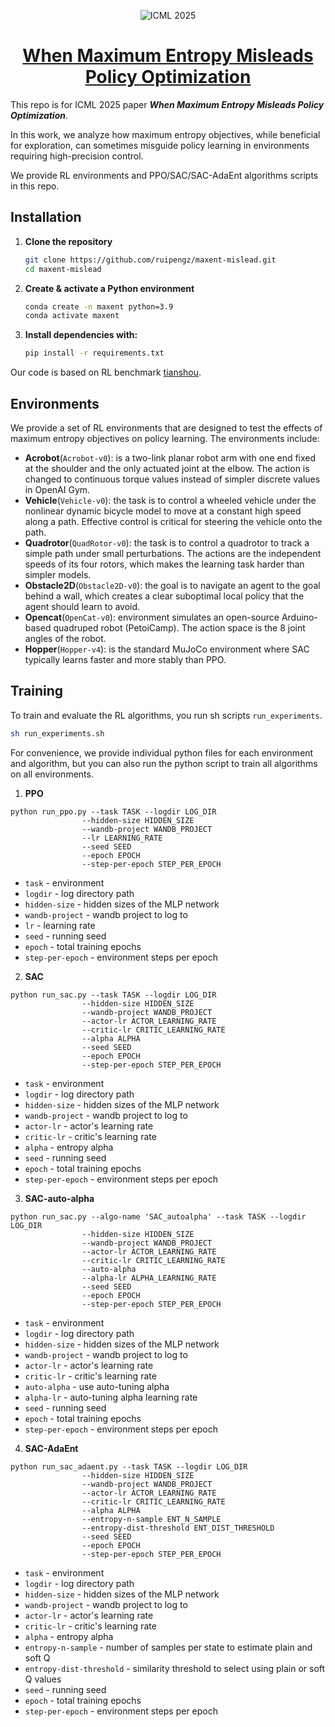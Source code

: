 <div align="center">

  
![ICML 2025](https://img.shields.io/badge/ICML-2025-blue) 
# [When Maximum Entropy Misleads Policy Optimization](https://www.arxiv.org/abs/2506.05615)

</div>

This repo is for ICML 2025 paper **_When Maximum Entropy Misleads Policy Optimization_**.  

In this work, we analyze how maximum entropy objectives, while beneficial for exploration, can sometimes misguide policy learning in environments requiring high-precision control. 

We provide RL environments and PPO/SAC/SAC-AdaEnt algorithms scripts in this repo.

## Installation

1. **Clone the repository**  
   ```bash
   git clone https://github.com/ruipengz/maxent-mislead.git
   cd maxent-mislead

2. **Create & activate a Python environment**
   ```bash
   conda create -n maxent python=3.9
   conda activate maxent

3. **Install dependencies with:**
   ```bash
   pip install -r requirements.txt

Our code is based on RL benchmark [tianshou](https://github.com/thu-ml/tianshou/tree/v0.5.0).

## Environments
We provide a set of RL environments that are designed to test the effects of maximum entropy objectives on policy learning. The environments include:
- **Acrobot**(`Acrobot-v0`): is a two-link planar robot arm with one end fixed at the shoulder and the only actuated joint at the elbow. The action is changed to continuous torque values instead of simpler discrete values in OpenAI Gym.
- **Vehicle**(`Vehicle-v0`): the task is to control a wheeled vehicle under the nonlinear dynamic bicycle model to move at a constant high speed along a path. Effective control is critical for steering the vehicle onto the path.
- **Quadrotor**(`QuadRotor-v0`): the task is to control a quadrotor to track a simple path under small perturbations. The actions are the independent speeds of its four rotors, which makes the learning task harder than simpler models. 
- **Obstacle2D**(`Obstacle2D-v0`): the goal is to navigate an agent to the goal behind a wall, which creates a clear suboptimal local policy that the agent should learn to avoid.
- **Opencat**(`OpenCat-v0`):  environment simulates an open-source Arduino-based quadruped robot (PetoiCamp). The action space is the 8 joint angles of the robot.
- **Hopper**(`Hopper-v4`): is the standard MuJoCo environment where SAC typically learns faster and more stably than PPO.

## Training
To train and evaluate the RL algorithms, you run sh scripts `run_experiments`. 
```bash
sh run_experiments.sh
```

For convenience, we provide individual python files for each environment and algorithm, but you can also run the python script to train all algorithms on all environments.

1. **PPO**
```
python run_ppo.py --task TASK --logdir LOG_DIR 
                --hidden-size HIDDEN_SIZE
                --wandb-project WANDB_PROJECT
                --lr LEARNING_RATE
                --seed SEED
                --epoch EPOCH
                --step-per-epoch STEP_PER_EPOCH
```

- `task` - environment
- `logdir` - log directory path
- `hidden-size` - hidden sizes of the MLP network
- `wandb-project` - wandb project to log to
- `lr` - learning rate
- `seed` - running seed
- `epoch` - total training epochs
- `step-per-epoch` - environment steps per epoch


2. **SAC**
```
python run_sac.py --task TASK --logdir LOG_DIR 
                --hidden-size HIDDEN_SIZE
                --wandb-project WANDB_PROJECT
                --actor-lr ACTOR_LEARNING_RATE
                --critic-lr CRITIC_LEARNING_RATE
                --alpha ALPHA
                --seed SEED
                --epoch EPOCH
                --step-per-epoch STEP_PER_EPOCH
```

- `task` - environment
- `logdir` - log directory path
- `hidden-size` - hidden sizes of the MLP network
- `wandb-project` - wandb project to log to
- `actor-lr` - actor's learning rate
- `critic-lr` - critic's learning rate
- `alpha` - entropy alpha
- `seed` - running seed
- `epoch` - total training epochs
- `step-per-epoch` - environment steps per epoch

3. **SAC-auto-alpha**
```
python run_sac.py --algo-name 'SAC_autoalpha' --task TASK --logdir LOG_DIR 
                --hidden-size HIDDEN_SIZE
                --wandb-project WANDB_PROJECT
                --actor-lr ACTOR_LEARNING_RATE
                --critic-lr CRITIC_LEARNING_RATE
                --auto-alpha
                --alpha-lr ALPHA_LEARNING_RATE
                --seed SEED
                --epoch EPOCH
                --step-per-epoch STEP_PER_EPOCH
```

- `task` - environment
- `logdir` - log directory path
- `hidden-size` - hidden sizes of the MLP network
- `wandb-project` - wandb project to log to
- `actor-lr` - actor's learning rate
- `critic-lr` - critic's learning rate
- `auto-alpha` - use auto-tuning alpha
- `alpha-lr` - auto-tuning alpha learning rate
- `seed` - running seed
- `epoch` - total training epochs
- `step-per-epoch` - environment steps per epoch


4. **SAC-AdaEnt**
```
python run_sac_adaent.py --task TASK --logdir LOG_DIR 
                --hidden-size HIDDEN_SIZE
                --wandb-project WANDB_PROJECT
                --actor-lr ACTOR_LEARNING_RATE
                --critic-lr CRITIC_LEARNING_RATE
                --alpha ALPHA
                --entropy-n-sample ENT_N_SAMPLE
                --entropy-dist-threshold ENT_DIST_THRESHOLD
                --seed SEED
                --epoch EPOCH
                --step-per-epoch STEP_PER_EPOCH
```

- `task` - environment
- `logdir` - log directory path
- `hidden-size` - hidden sizes of the MLP network
- `wandb-project` - wandb project to log to
- `actor-lr` - actor's learning rate
- `critic-lr` - critic's learning rate
- `alpha` - entropy alpha
- `entropy-n-sample` - number of samples per state to estimate plain and soft Q
- `entropy-dist-threshold` - similarity threshold to select using plain or soft Q values
- `seed` - running seed
- `epoch` - total training epochs
- `step-per-epoch` - environment steps per epoch
